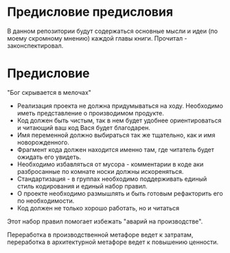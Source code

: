 # Предисловие предисловия

В данном репозитории будут содержаться основные мысли и идеи (по моему скромному мнению) каждой главы книги. Прочитал - законспектировал.

# Предисловие

"Бог скрывается в мелочах"

- Реализация проекта не должна придумываться на ходу. Необходимо иметь представление о производимом продукте.
- Код должен быть чистым, так в нем будет удобнее ориентироваться и читающий ваш код Вася будет благодарен.
- Имя переменной должно выбираться так же тщательно, как и имя новорожденного.
- Фрагмент кода должен находится именно там, где читатель будет ожидать его увидеть.
- Необходимо избавляться от мусора - комментарии в коде аки разбросанные по комнате носки должны искореняться.
- Стандартизация - в группах необходимо поддерживать единый стиль кодирования и единый набор правил.
- О проекте необходимо размышлять и быть готовым рефакторить его по необходимости.
- Код должен не только хорошо работать, но и читаться

Этот набор правил помогает избежать "аварий на производстве".

Переработка в производственной метафоре ведет к затратам, переработка в архитектурной метафоре ведет к повышению ценности.
